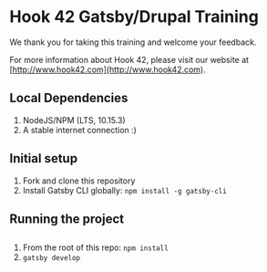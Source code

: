 # Hook 42 Gatsby/Drupal Training

We thank you for taking this training and welcome your feedback.

For more information about Hook 42, please visit our website at [http://www.hook42.com](http://www.hook42.com).

## Local Dependencies

1. NodeJS/NPM (LTS, 10.15.3)
1. A stable internet connection :)

## Initial setup

1. Fork and clone this repository
1. Install Gatsby CLI globally: `npm install -g gatsby-cli`

## Running the project

##

1. From the root of this repo: `npm install`
1. `gatsby develop`
